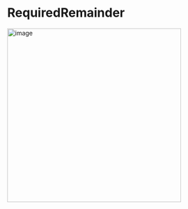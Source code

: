 # RequiredRemainder #
<img width="399" alt="image" src="https://github.com/user-attachments/assets/a4dd9d4a-4d6b-43f7-a787-ef5ed029a1a9" />
